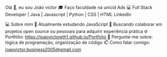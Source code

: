 Olá 👋, eu sou João victor 
🎓 Faço faculdade na unicid Ads 
💻 Full Stack Developer |  Java |  Javascript | Python | CSS | HTML
LinkedIn

💻 Sobre mim
🚀 Atualmente estudando JavaScript 
🤝 Buscando colaborar em projetos open source ou pessoais para adquirir experiência prática
🌐 Portfólio: https://joaovictoreth1.github.io/Portfolio
💬 Pergunte-me sobre:  lógica de programação, organização de código
📫 Como falar comigo: joaovictor.business2005@gmail.com
